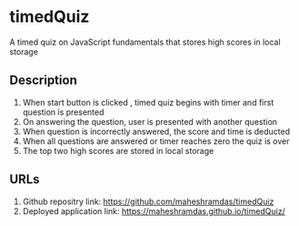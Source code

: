 # timedQuiz
 A timed quiz on JavaScript fundamentals that stores high scores in local storage

## Description
1) When start button is clicked , timed quiz begins with timer and first question is presented
2) On answering the question, user is presented with another question
3) When question is incorrectly answered, the score and time is deducted
4) When all questions are answered or timer reaches zero the quiz is over
5) The top two high scores are stored in local storage


## URLs
1. Github repositry link: https://github.com/maheshramdas/timedQuiz
2. Deployed application link: https://maheshramdas.github.io/timedQuiz/
